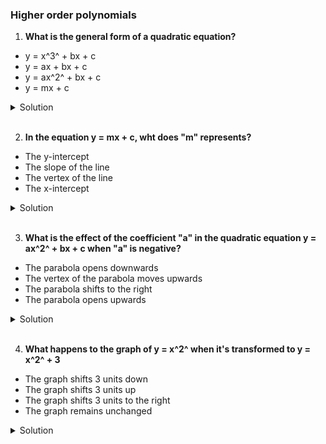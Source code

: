 ### Higher order polynomials

1. **What is the general form of a quadratic equation?**

- y = x^3^ + bx + c
- y = ax + bx + c
- y = ax^2^ + bx + c
- y = mx + c

<details>
  <summary>Solution</summary>

y = ax^2^ + bx + c

</details>

</br>

2. **In the equation y = mx + c, wht does "m" represents?**

- The y-intercept
- The slope of the line
- The vertex of the line
- The x-intercept

<details>
  <summary>Solution</summary>

The slope of the line

</details>

</br>

3. **What is the effect of the coefficient "a" in the quadratic equation y = ax^2^ + bx + c when "a" is negative?**

- The parabola opens downwards
- The vertex of the parabola moves upwards
- The parabola shifts to the right
- The parabola opens upwards

<details>
  <summary>Solution</summary>

The parabola opens downwards

</details>

</br>

4. **What happens to the graph of y = x^2^ when it's transformed to y = x^2^ + 3**

- The graph shifts 3 units down
- The graph shifts 3 units up
- The graph shifts 3 units to the right
- The graph remains unchanged

<details>
  <summary>Solution</summary>

The graph shifts 3 units up

</details>

